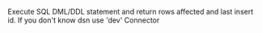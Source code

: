 Execute SQL DML/DDL statement and return rows affected and last insert id. If you don't know dsn use 'dev' Connector
